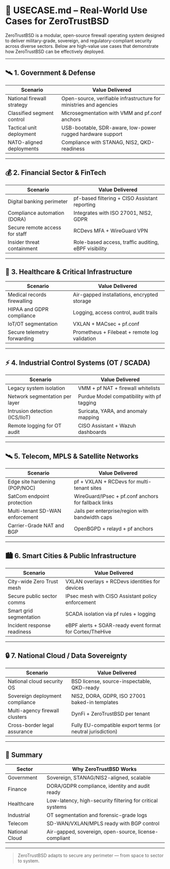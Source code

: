 
# 📌 USECASE.md – Real-World Use Cases for ZeroTrustBSD

ZeroTrustBSD is a modular, open-source firewall operating system designed to deliver military-grade, sovereign, and regulatory-compliant security across diverse sectors. Below are high-value use cases that demonstrate how ZeroTrustBSD can be effectively deployed.

---

## 🛰️ 1. Government & Defense

| Scenario                   | Value Delivered |
|----------------------------|-----------------|
| National firewall strategy | Open-source, verifiable infrastructure for ministries and agencies |
| Classified segment control | Microsegmentation with VMM and pf.conf anchors |
| Tactical unit deployment   | USB-bootable, SDR-aware, low-power rugged hardware support |
| NATO-aligned deployments   | Compliance with STANAG, NIS2, QKD-readiness |

---

## 💰 2. Financial Sector & FinTech

| Scenario                        | Value Delivered |
|---------------------------------|-----------------|
| Digital banking perimeter       | pf-based filtering + CISO Assistant reporting |
| Compliance automation (DORA)    | Integrates with ISO 27001, NIS2, GDPR |
| Secure remote access for staff  | RCDevs MFA + WireGuard VPN |
| Insider threat containment      | Role-based access, traffic auditing, eBPF visibility |

---

## 🏥 3. Healthcare & Critical Infrastructure

| Scenario                      | Value Delivered |
|-------------------------------|-----------------|
| Medical records firewalling   | Air-gapped installations, encrypted storage |
| HIPAA and GDPR compliance     | Logging, access control, audit trails |
| IoT/OT segmentation           | VXLAN + MACsec + pf.conf |
| Secure telemetry forwarding   | Prometheus + Filebeat + remote log validation |

---

## ⚡ 4. Industrial Control Systems (OT / SCADA)

| Scenario                      | Value Delivered |
|-------------------------------|-----------------|
| Legacy system isolation       | VMM + pf NAT + firewall whitelists |
| Network segmentation per layer| Purdue Model compatibility with pf tagging |
| Intrusion detection (ICS/IIoT)| Suricata, YARA, and anomaly mapping |
| Remote logging for OT audit   | CISO Assistant + Wazuh dashboards |

---

## 🛰️ 5. Telecom, MPLS & Satellite Networks

| Scenario                         | Value Delivered |
|----------------------------------|-----------------|
| Edge site hardening (POP/NOC)    | pf + VXLAN + RCDevs for multi-tenant sites |
| SatCom endpoint protection       | WireGuard/IPsec + pf.conf anchors for fallback links |
| Multi-tenant SD-WAN enforcement  | Jails per enterprise/region with bandwidth caps |
| Carrier-Grade NAT and BGP        | OpenBGPD + relayd + pf anchors |

---

## 🏙️ 6. Smart Cities & Public Infrastructure

| Scenario                         | Value Delivered |
|----------------------------------|-----------------|
| City-wide Zero Trust mesh        | VXLAN overlays + RCDevs identities for devices |
| Secure public sector comms       | IPsec mesh with CISO Assistant policy enforcement |
| Smart grid segmentation          | SCADA isolation via pf rules + logging |
| Incident response readiness      | eBPF alerts + SOAR-ready event format for Cortex/TheHive |

---

## 🔒 7. National Cloud / Data Sovereignty

| Scenario                         | Value Delivered |
|----------------------------------|-----------------|
| National cloud security OS       | BSD license, source-inspectable, QKD-ready |
| Sovereign deployment compliance  | NIS2, DORA, GDPR, ISO 27001 baked-in templates |
| Multi-agency firewall clusters   | DynFi + ZeroTrustBSD per tenant |
| Cross-border legal assurance     | Fully EU-compatible export terms (or neutral jurisdiction) |

---

## 🚀 Summary

| Sector           | Why ZeroTrustBSD Works |
|------------------|------------------------|
| Government       | Sovereign, STANAG/NIS2-aligned, scalable |
| Finance          | DORA/GDPR compliance, identity and audit ready |
| Healthcare       | Low-latency, high-security filtering for critical systems |
| Industrial       | OT segmentation and forensic-grade logs |
| Telecom          | SD-WAN/VXLAN/MPLS ready with BGP control |
| National Cloud   | Air-gapped, sovereign, open-source, license-compliant |

---

> ZeroTrustBSD adapts to secure any perimeter — from space to sector to system.

